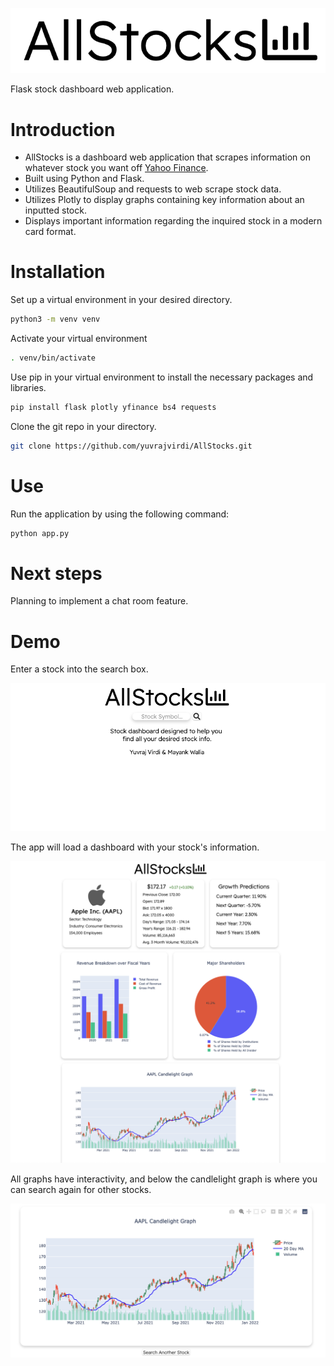 ![AllStocks](/demo/logo.png)

Flask stock dashboard web application.

# Introduction

* AllStocks is a dashboard web application that scrapes information on whatever stock you want off [Yahoo Finance](https://ca.finance.yahoo.com).
* Built using Python and Flask.
* Utilizes BeautifulSoup and requests to web scrape stock data.
* Utilizes Plotly to display graphs containing key information about an inputted stock.
* Displays important information regarding the inquired stock in a modern card format.

# Installation

Set up a virtual environment in your desired directory.

```bash
python3 -m venv venv
```
Activate your virtual environment

```bash
. venv/bin/activate
```

Use pip in your virtual environment to install the necessary packages and libraries.

```bash
pip install flask plotly yfinance bs4 requests 
```

Clone the git repo in your directory.

```bash
git clone https://github.com/yuvrajvirdi/AllStocks.git
```

# Use

Run the application by using the following command:

```bash
python app.py
```
# Next steps

Planning to implement a chat room feature.

# Demo

Enter a stock into the search box.

![Home](/demo/home.png)

The app will load a dashboard with your stock's information.

![Dashboard](/demo/dashboard.png)

All graphs have interactivity, and below the candlelight graph is where you can search again for other stocks.

![Research](/demo/candlelight.png)







